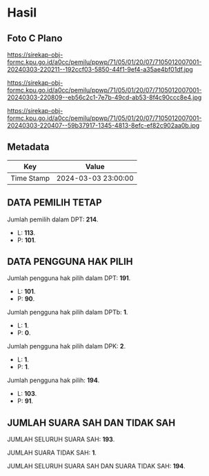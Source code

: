 # Hasil

## Foto C Plano

https://sirekap-obj-formc.kpu.go.id/a0cc/pemilu/ppwp/71/05/01/20/07/7105012007001-20240303-220211--192ccf03-5850-44f1-9ef4-a35ae4bf01df.jpg

https://sirekap-obj-formc.kpu.go.id/a0cc/pemilu/ppwp/71/05/01/20/07/7105012007001-20240303-220809--eb56c2c1-7e7b-49cd-ab53-8f4c90ccc8e4.jpg

https://sirekap-obj-formc.kpu.go.id/a0cc/pemilu/ppwp/71/05/01/20/07/7105012007001-20240303-220407--59b37917-1345-4813-8efc-ef82c902aa0b.jpg


## Metadata

| Key        | Value               |
| ---------- | ------------------- |
| Time Stamp | 2024-03-03 23:00:00 |


## DATA PEMILIH TETAP

Jumlah pemilih dalam DPT: **214**.
 * L: **113**.
 * P: **101**.

## DATA PENGGUNA HAK PILIH

Jumlah pengguna hak pilih dalam DPT: **191**.
 * L: **101**.
 * P: **90**.

Jumlah pengguna hak pilih dalam DPTb: **1**.
 * L: **1**.
 * P: **0**.

Jumlah pengguna hak pilih dalam DPK: **2**.
 * L: **1**.
 * P: **1**.

Jumlah pengguna hak pilih: **194**.
 * L: **103**.
 * P: **91**.

## JUMLAH SUARA SAH DAN TIDAK SAH

JUMLAH SELURUH SUARA SAH: **193**.

JUMLAH SUARA TIDAK SAH: **1**.

JUMLAH SELURUH SUARA SAH DAN SUARA TIDAK SAH: **194**.


